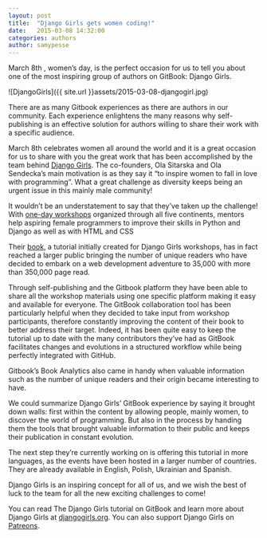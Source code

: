 ```yaml
---
layout: post
title:  "Django Girls gets women coding!"
date:   2015-03-08 14:32:00
categories: authors
author: samypesse
---
```


March 8th , women’s day, is the perfect occasion for us to tell you about one of the most inspiring group of authors on GitBook: Django Girls.

<!-- more -->

![DjangoGirls]({{ site.url }}assets/2015-03-08-djangogirl.jpg)

There are as many Gitbook experiences as there are authors in our community. Each experience enlightens the many reasons why self-publishing is an effective solution for authors willing to share their work with a specific audience.

March 8th celebrates women all around the world and it is a great occasion for us to share with you the great work that has been accomplished by the team behind [Django Girls](https://www.gitbook.com/@djangogirls). The co-founders, Ola Sitarska and Ola Sendecka’s main  motivation is as they say it “to inspire women to fall in love with programming”. What a great challenge as diversity keeps being an urgent issue in this mainly male community!

It wouldn’t be an understatement to say that they’ve taken up the challenge! With [one-day workshops](http://djangogirls.org) organized through all five continents, mentors help aspiring female programmers to improve their skills in Python and Django as well as with HTML and CSS

Their [book](http://tutorial.djangogirls.org), a tutorial initially created for Django Girls workshops, has in fact reached a larger public bringing the number of unique readers who have decided to embark on a web development adventure to 35,000 with more than 350,000 page read.

Through self-publishing and the Gitbook platform they have been able to share all the workshop materials using one specific platform making it easy and available for everyone. The GitBook collaboration tool has been particularly helpful when they decided to take input from workshop participants, therefore constantly improving the content of their book to better address their target. Indeed, it has been quite easy to keep the tutorial up to date with the many contributors they’ve had as GitBook facilitates changes and evolutions in a structured workflow while being perfectly integrated with GitHub.

Gitbook’s Book Analytics also came in handy when valuable information such as the number of unique readers and their origin became interesting to have.

We could summarize Django Girls’ GitBook experience by saying it brought down walls: first within the content by allowing people, mainly women, to discover the world of programming. But also in the process by handing them the tools that brought valuable information to their public and keeps their publication in constant evolution.

The next step they’re currently working on is offering this tutorial in more languages, as the events have been hosted in a larger number of countries. They are already available in English, Polish, Ukrainian and Spanish.

Django Girls is an inspiring concept for all of us, and we wish the best of luck to the team for all the new exciting challenges to come!

You can read The Django Girls tutorial on GitBook and learn more about Django Girls at [djangogirls.org](http://djangogirls.org).
You can also support Django Girls on [Patreons](https://www.patreon.com/djangogirls).
